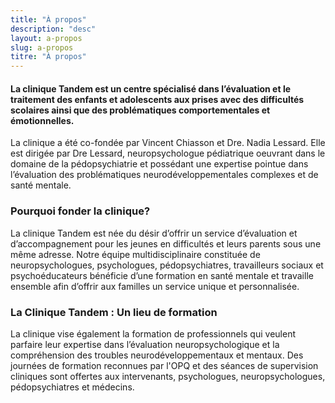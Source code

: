 ```yaml
---
title: "À propos"
description: "desc"
layout: a-propos
slug: a-propos
titre: "À propos"
---
```


#### La clinique Tandem est un centre spécialisé dans l’évaluation et le traitement des enfants et adolescents aux prises avec des difficultés scolaires ainsi que des problématiques comportementales et émotionnelles. 

La clinique a été co-fondée par Vincent Chiasson et Dre. Nadia Lessard. Elle est dirigée par Dre Lessard, neuropsychologue pédiatrique oeuvrant dans le domaine de la pédopsychiatrie et possédant une expertise pointue dans l’évaluation des problématiques neurodéveloppementales complexes et de santé mentale.  
 
### Pourquoi fonder la clinique?
 
La clinique Tandem est née du désir d’offrir un service d’évaluation et d’accompagnement pour les jeunes en difficultés et leurs parents sous une même adresse. Notre équipe multidisciplinaire constituée de neuropsychologues, psychologues, pédopsychiatres, travailleurs sociaux et psychoéducateurs bénéficie d’une formation en santé mentale et travaille ensemble afin d’offrir aux familles un service unique et personnalisée. 
 
### La Clinique Tandem : Un lieu de formation
 
La clinique vise également la formation de professionnels qui veulent parfaire leur expertise dans l’évaluation neuropsychologique et la compréhension des troubles neurodéveloppementaux et mentaux. Des journées de formation reconnues par l'OPQ et des séances de supervision cliniques sont offertes aux intervenants, psychologues, neuropsychologues, pédopsychiatres et médecins.
